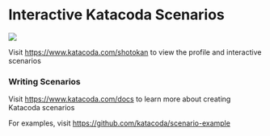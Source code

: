 # Interactive Katacoda Scenarios

[![](http://shields.katacoda.com/katacoda/shotokan/count.svg)](https://www.katacoda.com/shotokan "Get your profile on Katacoda.com")

Visit https://www.katacoda.com/shotokan to view the profile and interactive scenarios

### Writing Scenarios
Visit https://www.katacoda.com/docs to learn more about creating Katacoda scenarios

For examples, visit https://github.com/katacoda/scenario-example
